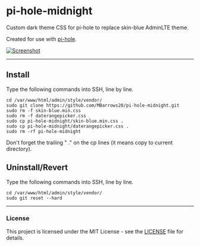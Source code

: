 # pi-hole-midnight
Custom dark theme CSS for pi-hole to replace skin-blue AdminLTE theme.

Created for use with [pi-hole](https://github.com/pi-hole/pi-hole).

[![Screenshot](https://i.imgur.com/UrmgpyN.png)](https://i.imgur.com/UrmgpyN.png)

---

## Install
Type the following commands into SSH, line by line.

```
cd /var/www/html/admin/style/vendor/
sudo git clone https://github.com/MBarrows20/pi-hole-midnight.git
sudo rm -f skin-blue.min.css
sudo rm -f daterangepicker.css
sudo cp pi-hole-midnight/skin-blue.min.css .
sudo cp pi-hole-midnight/daterangepicker.css .
sudo rm -rf pi-hole-midnight
```
Don't forget the trailing " ." on the cp lines (it means copy to current directory).

## Uninstall/Revert
Type the following commands into SSH, line by line.

```
cd /var/www/html/admin/style/vendor/
sudo git reset --hard
```

---

### License
This project is licensed under the MIT License - see the [LICENSE](LICENSE) file for details.
